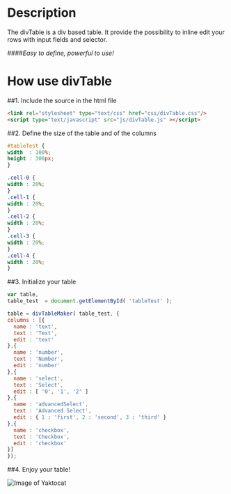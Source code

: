 Description
===========
The divTable is a div based table. 
It provide the possibility to inline edit your rows with input fields and selector.

####_Easy to define, powerful to use!_

How use divTable
================

##1. Include the source in the html file
  ```HTML
<link rel="stylesheet" type="text/css" href="css/divTable.css"/>
<script type="text/javascript" src="js/divTable.js" ></script>
```
##2. Define the size of the table and of the columns
  ```CSS
#tableTest {
  width  : 100%;
  height : 300px;
}

.cell-0 {
  width : 20%;
}
.cell-1 {
  width : 20%;
}
.cell-2 {
  width : 20%;
}
.cell-3 {
  width : 20%;
}
.cell-4 {
  width : 20%;
}
```

##3. Initialize your table
  ```javascript
var table,
  table_test  = document.getElementById( 'tableTest' );

table = divTableMaker( table_test, {
  columns : [{
    name : 'text',
    text : 'Text',
    edit : 'text'
  },{
    name : 'number',
    text : 'Number',
    edit : 'number'
  },{
    name : 'select',
    text : 'Select',
    edit : [ '0', '1', '2' ]
  },{
    name : 'advancedSelect',
    text : 'Advanced Select',
    edit : { 1 : 'first', 2 : 'second', 3 : 'third' }
  },{
    name : 'checkbox',
    text : 'Checkbox',
    edit : 'checkbox'
  }]
});
```

##4. Enjoy your table!

![Image of Yaktocat](https://github.com/TheGr8Nik/divTable/blob/master/images/example.png)
